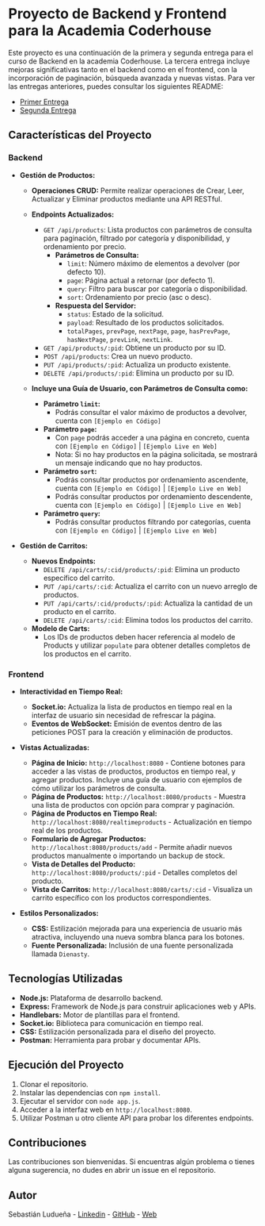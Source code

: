 # Proyecto de Backend y Frontend para la Academia Coderhouse

Este proyecto es una continuación de la primera y segunda entrega para el curso de Backend en la academia Coderhouse. La tercera entrega incluye mejoras significativas tanto en el backend como en el frontend, con la incorporación de paginación, búsqueda avanzada y nuevas vistas. Para ver las entregas anteriores, puedes consultar los siguientes README:

- [Primer Entrega](https://github.com/csluduena/Backend-Primer-Entrega/blob/main/README.md)
- [Segunda Entrega](https://github.com/csluduena/Backend-Segunda-Entrega/blob/main/README.md)

## Características del Proyecto

### Backend

- **Gestión de Productos:**
  - **Operaciones CRUD:** Permite realizar operaciones de Crear, Leer, Actualizar y Eliminar productos mediante una API RESTful.
  - **Endpoints Actualizados:**
    - `GET /api/products`: Lista productos con parámetros de consulta para paginación, filtrado por categoría y disponibilidad, y ordenamiento por precio.
      - **Parámetros de Consulta:**
        - `limit`: Número máximo de elementos a devolver (por defecto 10).
        - `page`: Página actual a retornar (por defecto 1).
        - `query`: Filtro para buscar por categoría o disponibilidad.
        - `sort`: Ordenamiento por precio (asc o desc).
      - **Respuesta del Servidor:**
        - `status`: Estado de la solicitud.
        - `payload`: Resultado de los productos solicitados.
        - `totalPages`, `prevPage`, `nextPage`, `page`, `hasPrevPage`, `hasNextPage`, `prevLink`, `nextLink`.
    - `GET /api/products/:pid`: Obtiene un producto por su ID.
    - `POST /api/products`: Crea un nuevo producto.
    - `PUT /api/products/:pid`: Actualiza un producto existente.
    - `DELETE /api/products/:pid`: Elimina un producto por su ID.

  - **Incluye una Guía de Usuario, con Parámetros de Consulta como:**
    - **Parámetro `limit`:**
      - Podrás consultar el valor máximo de productos a devolver, cuenta con `[Ejemplo en Código]`
    - **Parámetro `page`:**
      - Con `page` podrás acceder a una página en concreto, cuenta con `[Ejemplo en Código]` | `[Ejemplo Live en Web]`
      - Nota: Si no hay productos en la página solicitada, se mostrará un mensaje indicando que no hay productos.
    - **Parámetro `sort`:**
      - Podrás consultar productos por ordenamiento ascendente, cuenta con `[Ejemplo en Código]` | `[Ejemplo Live en Web]`
      - Podrás consultar productos por ordenamiento descendente, cuenta con `[Ejemplo en Código]` | `[Ejemplo Live en Web]`
    - **Parámetro `query`:**
      - Podrás consultar productos filtrando por categorías, cuenta con `[Ejemplo en Código]` | `[Ejemplo Live en Web]`

- **Gestión de Carritos:**
  - **Nuevos Endpoints:**
    - `DELETE /api/carts/:cid/products/:pid`: Elimina un producto específico del carrito.
    - `PUT /api/carts/:cid`: Actualiza el carrito con un nuevo arreglo de productos.
    - `PUT /api/carts/:cid/products/:pid`: Actualiza la cantidad de un producto en el carrito.
    - `DELETE /api/carts/:cid`: Elimina todos los productos del carrito.
  - **Modelo de Carts:**
    - Los IDs de productos deben hacer referencia al modelo de Products y utilizar `populate` para obtener detalles completos de los productos en el carrito.

### Frontend

- **Interactividad en Tiempo Real:**
  - **Socket.io:** Actualiza la lista de productos en tiempo real en la interfaz de usuario sin necesidad de refrescar la página.
  - **Eventos de WebSocket:** Emisión de eventos dentro de las peticiones POST para la creación y eliminación de productos.

- **Vistas Actualizadas:**
  - **Página de Inicio:** `http://localhost:8080` - Contiene botones para acceder a las vistas de productos, productos en tiempo real, y agregar productos. Incluye una guía de usuario con ejemplos de cómo utilizar los parámetros de consulta.
  - **Página de Productos:** `http://localhost:8080/products` - Muestra una lista de productos con opción para comprar y paginación.
  - **Página de Productos en Tiempo Real:** `http://localhost:8080/realtimeproducts` - Actualización en tiempo real de los productos.
  - **Formulario de Agregar Productos:** `http://localhost:8080/products/add` - Permite añadir nuevos productos manualmente o importando un backup de stock.
  - **Vista de Detalles del Producto:** `http://localhost:8080/products/:pid` - Detalles completos del producto.
  - **Vista de Carritos:** `http://localhost:8080/carts/:cid` - Visualiza un carrito específico con los productos correspondientes.

- **Estilos Personalizados:**
  - **CSS:** Estilización mejorada para una experiencia de usuario más atractiva, incluyendo una nueva sombra blanca para los botones.
  - **Fuente Personalizada:** Inclusión de una fuente personalizada llamada `Dienasty`.

## Tecnologías Utilizadas

- **Node.js:** Plataforma de desarrollo backend.
- **Express:** Framework de Node.js para construir aplicaciones web y APIs.
- **Handlebars:** Motor de plantillas para el frontend.
- **Socket.io:** Biblioteca para comunicación en tiempo real.
- **CSS:** Estilización personalizada para el diseño del proyecto.
- **Postman:** Herramienta para probar y documentar APIs.

## Ejecución del Proyecto

1. Clonar el repositorio.
2. Instalar las dependencias con `npm install`.
3. Ejecutar el servidor con `node app.js`.
4. Acceder a la interfaz web en `http://localhost:8080`.
5. Utilizar Postman u otro cliente API para probar los diferentes endpoints.

## Contribuciones

Las contribuciones son bienvenidas. Si encuentras algún problema o tienes alguna sugerencia, no dudes en abrir un issue en el repositorio.

## Autor

Sebastián Ludueña - [Linkedin](https://www.linkedin.com/in/csluduena/) - [GitHub](https://github.com/csluduena) - [Web](https://csluduena.com.ar)